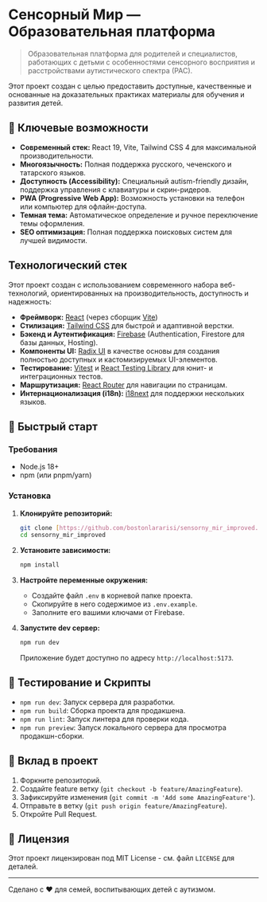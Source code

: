 # Сенсорный Мир — Образовательная платформа

> Образовательная платформа для родителей и специалистов, работающих с детьми с особенностями сенсорного восприятия и расстройствами аутистического спектра (РАС).

Этот проект создан с целью предоставить доступные, качественные и основанные на доказательных практиках материалы для обучения и развития детей.

## 🌟 Ключевые возможности

- **Современный стек:** React 19, Vite, Tailwind CSS 4 для максимальной производительности.
- **Многоязычность:** Полная поддержка русского, чеченского и татарского языков.
- **Доступность (Accessibility):** Специальный autism-friendly дизайн, поддержка управления с клавиатуры и скрин-ридеров.
- **PWA (Progressive Web App):** Возможность установки на телефон или компьютер для офлайн-доступа.
- **Темная тема:** Автоматическое определение и ручное переключение темы оформления.
- **SEO оптимизация:** Полная поддержка поисковых систем для лучшей видимости.

## Технологический стек

Этот проект создан с использованием современного набора веб-технологий, ориентированных на производительность, доступность и надежность:

- **Фреймворк:** [React](https://react.dev/) (через сборщик [Vite](https://vitejs.dev/))
- **Стилизация:** [Tailwind CSS](https://tailwindcss.com/) для быстрой и адаптивной верстки.
- **Бэкенд и Аутентификация:** [Firebase](https://firebase.google.com/) (Authentication, Firestore для базы данных, Hosting).
- **Компоненты UI:** [Radix UI](https://www.radix-ui.com/) в качестве основы для создания полностью доступных и кастомизируемых UI-элементов.
- **Тестирование:** [Vitest](https://vitest.dev/) и [React Testing Library](https://testing-library.com/docs/react-testing-library/intro/) для юнит- и интеграционных тестов.
- **Маршрутизация:** [React Router](https://reactrouter.com/) для навигации по страницам.
- **Интернационализация (i18n):** [i18next](https://www.i18next.com/) для поддержки нескольких языков.
## 🚀 Быстрый старт

### Требования

- Node.js 18+
- npm (или pnpm/yarn)

### Установка

1.  **Клонируйте репозиторий:**
    ```bash
    git clone [https://github.com/bostonlararisi/sensorny_mir_improved.git](https://github.com/bostonlararisi/sensorny_mir_improved.git)
    cd sensorny_mir_improved
    ```

2.  **Установите зависимости:**
    ```bash
    npm install
    ```

3.  **Настройте переменные окружения:**
    * Создайте файл `.env` в корневой папке проекта.
    * Скопируйте в него содержимое из `.env.example`.
    * Заполните его вашими ключами от Firebase.

4.  **Запустите dev сервер:**
    ```bash
    npm run dev
    ```
    Приложение будет доступно по адресу `http://localhost:5173`.

## 🧪 Тестирование и Скрипты

* `npm run dev`: Запуск сервера для разработки.
* `npm run build`: Сборка проекта для продакшена.
* `npm run lint`: Запуск линтера для проверки кода.
* `npm run preview`: Запуск локального сервера для просмотра продакшн-сборки.

## 🤝 Вклад в проект

1.  Форкните репозиторий.
2.  Создайте feature ветку (`git checkout -b feature/AmazingFeature`).
3.  Зафиксируйте изменения (`git commit -m 'Add some AmazingFeature'`).
4.  Отправьте в ветку (`git push origin feature/AmazingFeature`).
5.  Откройте Pull Request.

## 📄 Лицензия

Этот проект лицензирован под MIT License - см. файл `LICENSE` для деталей.

---
Сделано с ❤️ для семей, воспитывающих детей с аутизмом.